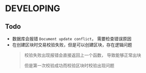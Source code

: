 # DEVELOPING

## Todo

* 数据库会报错 `Document update conflict`， 需要检查错误原因
* 在创建区块时交易校验失败，但是可以创建区块，存在逻辑问题
  > 校验失败出现报错会直接返回上一个函数， 导致能够正常出块
  > 
  > 但是第一次校验成功而校验区块时校验出现问题